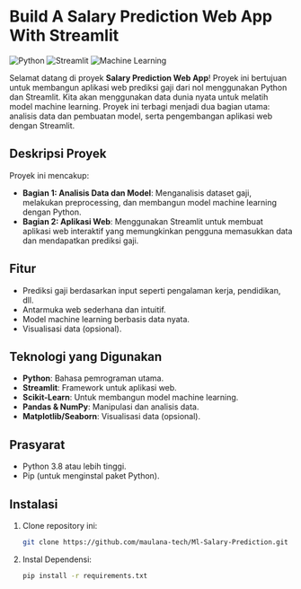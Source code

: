 # Build A Salary Prediction Web App With Streamlit

![Python](https://img.shields.io/badge/Python-3.8+-blue.svg) ![Streamlit](https://img.shields.io/badge/Streamlit-1.0+-red.svg) ![Machine Learning](https://img.shields.io/badge/Machine%20Learning-Scikit--Learn-orange.svg)

Selamat datang di proyek **Salary Prediction Web App**! Proyek ini bertujuan untuk membangun aplikasi web prediksi gaji dari nol menggunakan Python dan Streamlit. Kita akan menggunakan data dunia nyata untuk melatih model machine learning. Proyek ini terbagi menjadi dua bagian utama: analisis data dan pembuatan model, serta pengembangan aplikasi web dengan Streamlit.

## Deskripsi Proyek

Proyek ini mencakup:
- **Bagian 1: Analisis Data dan Model**: Menganalisis dataset gaji, melakukan preprocessing, dan membangun model machine learning dengan Python.
- **Bagian 2: Aplikasi Web**: Menggunakan Streamlit untuk membuat aplikasi web interaktif yang memungkinkan pengguna memasukkan data dan mendapatkan prediksi gaji.

## Fitur

- Prediksi gaji berdasarkan input seperti pengalaman kerja, pendidikan, dll.
- Antarmuka web sederhana dan intuitif.
- Model machine learning berbasis data nyata.
- Visualisasi data (opsional).

## Teknologi yang Digunakan

- **Python**: Bahasa pemrograman utama.
- **Streamlit**: Framework untuk aplikasi web.
- **Scikit-Learn**: Untuk membangun model machine learning.
- **Pandas & NumPy**: Manipulasi dan analisis data.
- **Matplotlib/Seaborn**: Visualisasi data (opsional).

## Prasyarat

- Python 3.8 atau lebih tinggi.
- Pip (untuk menginstal paket Python).

## Instalasi

1. Clone repository ini:
    ```bash
    git clone https://github.com/maulana-tech/Ml-Salary-Prediction.git

2. Instal Dependensi:
    ```bash
    pip install -r requirements.txt


